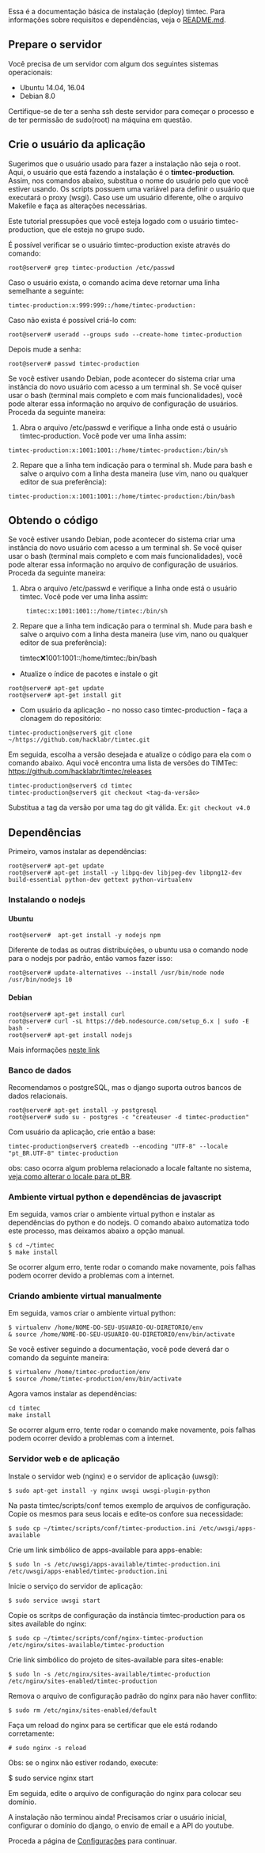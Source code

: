 Essa é a documentação básica de instalação (deploy) timtec. Para informações sobre requisitos e dependências, veja o [README.md](https://github.com/hacklabr/timtec/blob/master/README.md).

## Prepare o servidor

Você precisa de um servidor com algum dos seguintes sistemas operacionais:

* Ubuntu 14.04, 16.04 
* Debian 8.0

Certifique-se de ter a senha ssh deste servidor para começar o processo e de ter permissão de sudo(root) na máquina em questão. 

## Crie o usuário da aplicação

Sugerimos que o usuário usado para fazer a instalação não seja o root. Aqui, o usuário que está fazendo a instalação é o **timtec-production**. Assim, nos comandos abaixo, substitua o nome do usuário pelo que você estiver usando. Os scripts possuem uma variável para definir o usuário que executará o proxy (wsgi). Caso use um usuário diferente, olhe o arquivo Makefile e faça as alterações necessárias.

Este tutorial pressupões que você esteja logado com o usuário timtec-production, que ele esteja no grupo sudo.

É possível verificar se o usuário timtec-production existe através do comando:
```
root@server# grep timtec-production /etc/passwd
```

Caso o usuário exista, o comando acima deve retornar uma linha semelhante a seguinte:
```
timtec-production:x:999:999::/home/timtec-production:
```
Caso não exista é possível criá-lo com:

```
root@server# useradd --groups sudo --create-home timtec-production
```
Depois mude a senha:

```
root@server# passwd timtec-production
```

Se você estiver usando Debian, pode acontecer do sistema criar uma instância do novo usuário com acesso a um terminal sh. Se você quiser usar o bash (terminal mais completo e com mais funcionalidades), você pode alterar essa informação no arquivo de configuração de usuários. Proceda da seguinte maneira: 

1) Abra o arquivo /etc/passwd e verifique a linha onde está o usuário timtec-production. Você pode ver uma linha assim:    
```
timtec-production:x:1001:1001::/home/timtec-production:/bin/sh
```

2) Repare que a linha tem indicação para o terminal sh. Mude para bash e salve o arquivo com a linha desta maneira (use vim, nano ou qualquer editor de sua preferência): 
```
timtec-production:x:1001:1001::/home/timtec-production:/bin/bash
```

## Obtendo o código

Se você estiver usando Debian, pode acontecer do sistema criar uma instância do novo usuário com acesso a um terminal sh. Se você quiser usar o bash (terminal mais completo e com mais funcionalidades), você pode alterar essa informação no arquivo de configuração de usuários. Proceda da seguinte maneira:

1) Abra o arquivo /etc/passwd e verifique a linha onde está o usuário timtec. Você pode ver uma linha assim:    
```
     timtec:x:1001:1001::/home/timtec:/bin/sh
```
2) Repare que a linha tem indicação para o terminal sh. Mude para bash e salve o arquivo com a linha desta maneira (use vim, nano ou qualquer editor de sua preferência):

     timtec:x:1001:1001::/home/timtec:/bin/bash

* Atualize o índice de pacotes e instale o git

```
root@server# apt-get update
root@server# apt-get install git
```

* Com usuário da aplicação - no nosso caso timtec-production - faça a clonagem do repositório:

```
timtec-production@server$ git clone ~/https://github.com/hacklabr/timtec.git
```

Em seguida, escolha a versão desejada e atualize o código para ela com o comando abaixo. Aqui você encontra uma lista de versões do TIMTec: https://github.com/hacklabr/timtec/releases
```
timtec-production@server$ cd timtec
timtec-production@server$ git checkout <tag-da-versão>
```

Substitua a tag da versão por uma tag do git válida. Ex: `git checkout v4.0`

## Dependências
Primeiro, vamos instalar as dependências:

```
root@server# apt-get update
root@server# apt-get install -y libpq-dev libjpeg-dev libpng12-dev build-essential python-dev gettext python-virtualenv
```

### Instalando o nodejs

#### Ubuntu
```
root@server#  apt-get install -y nodejs npm
```

Diferente de todas as outras distribuições, o ubuntu usa o comando node para o nodejs por padrão, então vamos fazer isso:
```
root@server# update-alternatives --install /usr/bin/node node /usr/bin/nodejs 10
```

#### Debian
```
root@server# apt-get install curl
root@server# curl -sL https://deb.nodesource.com/setup_6.x | sudo -E bash -
root@server# apt-get install nodejs
```

Mais informações [neste link](https://github.com/joyent/node/wiki/installing-node.js-via-package-manager#debian-and-ubuntu-based-linux-distributions)

### Banco de dados
Recomendamos o postgreSQL, mas o django suporta outros bancos de dados relacionais.
```
root@server# apt-get install -y postgresql
root@server# sudo su - postgres -c "createuser -d timtec-production"
```

Com usuário da aplicação, crie então a base:
```
timtec-production@server$ createdb --encoding "UTF-8" --locale "pt_BR.UTF-8" timtec-production
```
obs: caso ocorra algum problema relacionado a locale faltante no sistema, [veja como alterar o locale para pt_BR](Alterando-locale-para-pt_BR.md). 

### Ambiente virtual python e dependências de javascript

Em seguida, vamos criar o ambiente virtual python e instalar as dependências do python e do nodejs. O comando abaixo automatiza todo este processo, mas deixamos abaixo a opção manual.

```
$ cd ~/timtec
$ make install
```

Se ocorrer algum erro, tente rodar o comando make novamente, pois falhas podem ocorrer devido a problemas com a internet.

### Criando ambiente virtual manualmente
Em seguida, vamos criar o ambiente virtual python:

    $ virtualenv /home/NOME-DO-SEU-USUARIO-OU-DIRETORIO/env
    & source /home/NOME-DO-SEU-USUARIO-OU-DIRETORIO/env/bin/activate

Se você estiver seguindo a documentação, você pode deverá dar o comando da seguinte maneira:

    $ virtualenv /home/timtec-production/env
    $ source /home/timtec-production/env/bin/activate

Agora vamos instalar as dependências:

    cd timtec
    make install

Se ocorrer algum erro, tente rodar o comando make novamente, pois falhas podem ocorrer devido a problemas com a internet.


### Servidor web e de aplicação

Instale o servidor web (nginx) e o servidor de aplicação (uwsgi):

    $ sudo apt-get install -y nginx uwsgi uwsgi-plugin-python

Na pasta timtec/scripts/conf temos exemplo de arquivos de configuração. Copie os mesmos para seus locais e edite-os confore sua necessidade:

    $ sudo cp ~/timtec/scripts/conf/timtec-production.ini /etc/uwsgi/apps-available

Crie um link simbólico de apps-available para apps-enable:

    $ sudo ln -s /etc/uwsgi/apps-available/timtec-production.ini /etc/uwsgi/apps-enabled/timtec-production.ini

Inicie o serviço do servidor de aplicação:

    $ sudo service uwsgi start

Copie os scritps de configuração da instância timtec-production para os sites available do nginx:

    $ sudo cp ~/timtec/scripts/conf/nginx-timtec-production /etc/nginx/sites-available/timtec-production

Crie link simbólico do projeto de sites-available para sites-enable:

    $ sudo ln -s /etc/nginx/sites-available/timtec-production /etc/nginx/sites-enabled/timtec-production

Remova o arquivo de configuração padrão do nginx para não haver conflito:

    $ sudo rm /etc/nginx/sites-enabled/default

Faça um reload do nginx para se certificar que ele está rodando corretamente:

    # sudo nginx -s reload

Obs: se o nginx não estiver rodando, execute:

   $ sudo service nginx start

Em seguida, edite o arquivo de configuração do nginx para colocar seu domínio.

A instalação não terminou ainda! Precisamos criar o usuário inicial, configurar o domínio do django, o envio de email e a API do youtube.

Proceda a página de [Configurações](Configurações.md) para continuar.
